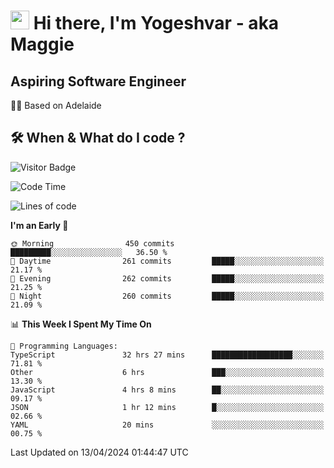 <h1><img src="https://emojis.slackmojis.com/emojis/images/1531849430/4246/blob-sunglasses.gif?1531849430" width="30"/> Hi there, I'm Yogeshvar - aka Maggie</h1>

## Aspiring Software Engineer
🏂🏻  Based on Adelaide 

## 🛠 When & What do I code ?  

![Visitor Badge](https://visitor-badge.feriirawann.repl.co?username=yogeshvar&repo=yogeshvar&label=Visitors&style=plastic&color=%23457BFF&contentType=svg)

<!--START_SECTION:waka-->
![Code Time](http://img.shields.io/badge/Code%20Time-2%2C867%20hrs%2047%20mins-blue)

![Lines of code](https://img.shields.io/badge/From%20Hello%20World%20I%27ve%20Written-4.2%20million%20lines%20of%20code-blue)

**I'm an Early 🐤** 

```text
🌞 Morning                450 commits         █████████░░░░░░░░░░░░░░░░   36.50 % 
🌆 Daytime                261 commits         █████░░░░░░░░░░░░░░░░░░░░   21.17 % 
🌃 Evening                262 commits         █████░░░░░░░░░░░░░░░░░░░░   21.25 % 
🌙 Night                  260 commits         █████░░░░░░░░░░░░░░░░░░░░   21.09 % 
```


📊 **This Week I Spent My Time On** 

```text
💬 Programming Languages: 
TypeScript               32 hrs 27 mins      ██████████████████░░░░░░░   71.81 % 
Other                    6 hrs               ███░░░░░░░░░░░░░░░░░░░░░░   13.30 % 
JavaScript               4 hrs 8 mins        ██░░░░░░░░░░░░░░░░░░░░░░░   09.17 % 
JSON                     1 hr 12 mins        █░░░░░░░░░░░░░░░░░░░░░░░░   02.66 % 
YAML                     20 mins             ░░░░░░░░░░░░░░░░░░░░░░░░░   00.75 % 
```


 Last Updated on 13/04/2024 01:44:47 UTC
<!--END_SECTION:waka-->
